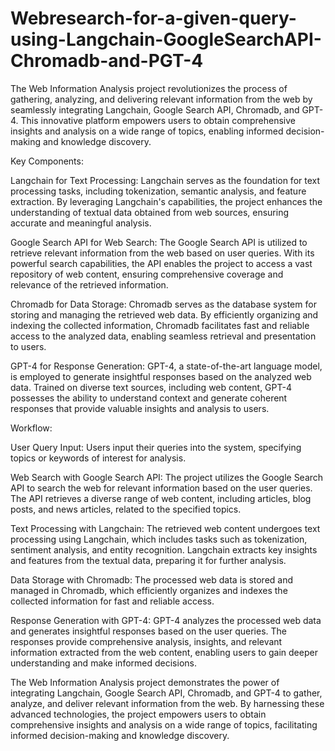 # Webresearch-for-a-given-query-using-Langchain-GoogleSearchAPI-Chromadb-and-PGT-4

The Web Information Analysis project revolutionizes the process of gathering, analyzing, and delivering relevant information from the web by seamlessly integrating Langchain, Google Search API, Chromadb, and GPT-4. This innovative platform empowers users to obtain comprehensive insights and analysis on a wide range of topics, enabling informed decision-making and knowledge discovery.

Key Components:

Langchain for Text Processing: Langchain serves as the foundation for text processing tasks, including tokenization, semantic analysis, and feature extraction. By leveraging Langchain's capabilities, the project enhances the understanding of textual data obtained from web sources, ensuring accurate and meaningful analysis.

Google Search API for Web Search: The Google Search API is utilized to retrieve relevant information from the web based on user queries. With its powerful search capabilities, the API enables the project to access a vast repository of web content, ensuring comprehensive coverage and relevance of the retrieved information.

Chromadb for Data Storage: Chromadb serves as the database system for storing and managing the retrieved web data. By efficiently organizing and indexing the collected information, Chromadb facilitates fast and reliable access to the analyzed data, enabling seamless retrieval and presentation to users.

GPT-4 for Response Generation: GPT-4, a state-of-the-art language model, is employed to generate insightful responses based on the analyzed web data. Trained on diverse text sources, including web content, GPT-4 possesses the ability to understand context and generate coherent responses that provide valuable insights and analysis to users.

Workflow:

User Query Input: Users input their queries into the system, specifying topics or keywords of interest for analysis.

Web Search with Google Search API: The project utilizes the Google Search API to search the web for relevant information based on the user queries. The API retrieves a diverse range of web content, including articles, blog posts, and news articles, related to the specified topics.

Text Processing with Langchain: The retrieved web content undergoes text processing using Langchain, which includes tasks such as tokenization, sentiment analysis, and entity recognition. Langchain extracts key insights and features from the textual data, preparing it for further analysis.

Data Storage with Chromadb: The processed web data is stored and managed in Chromadb, which efficiently organizes and indexes the collected information for fast and reliable access.

Response Generation with GPT-4: GPT-4 analyzes the processed web data and generates insightful responses based on the user queries. The responses provide comprehensive analysis, insights, and relevant information extracted from the web content, enabling users to gain deeper understanding and make informed decisions.

The Web Information Analysis project demonstrates the power of integrating Langchain, Google Search API, Chromadb, and GPT-4 to gather, analyze, and deliver relevant information from the web. By harnessing these advanced technologies, the project empowers users to obtain comprehensive insights and analysis on a wide range of topics, facilitating informed decision-making and knowledge discovery.
